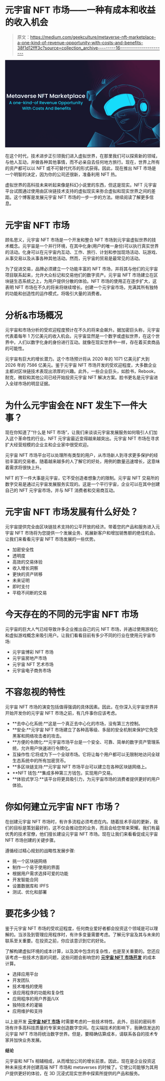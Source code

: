 # 元宇宙 NFT 市场——一种有成本和收益的收入机会

> 原文：<https://medium.com/geekculture/metaverse-nft-marketplace-a-one-kind-of-revenue-opportunity-with-costs-and-benefits-38f1d12fff3c?source=collection_archive---------16----------------------->

![](img/9e82281cca63a1a8a5f5148012b14bce.png)

在这个时代，技术进步正引领我们进入虚拟世界，在那里我们可以探索新的领域，与他人互动，并做各种其他事情，而不必亲自去任何地方旅行。现在，世界上所有的资产都可以以 NFT 或不可替代代币的形式获得。因此，现在推出 NFT 市场是一个明智的决定，因为你的公司还很新，准备利用 NFT 热。

虚拟世界的高科技未来听起来像是科幻小说里的东西，但这是现实。NFT 元宇宙平台试图通过使用由区块链技术支持的虚拟现实来弥合虚拟和现实世界之间的差距。这个博客是发展元宇宙 NFT 市场的一步一步的方法。继续阅读了解更多信息。

# **元宇宙 NFT 市场**

顾名思义，元宇宙 NFT 市场是一个开发和整合 NFT 市场到元宇宙虚拟世界的技术概念。元宇宙是一个并行环境，在其中化身(用户的唯一身份)可以执行真实世界的活动。化身可以在元宇宙内互动、工作、旅行、计划和参加现场活动、玩游戏、从事交易以及从事各种其他活动。然而，元宇宙的贸易是最常见的活动。

为了促进交易，品牌必须建立一个功能丰富的 NFT 市场，并将其与他们的元宇宙项目联系起来，允许大众标记和交易他们的数字资产。元宇宙 NFT 市场建立在区块链生态系统之上，为用户提供分散的体验。NFT 市场的使用正在逐步扩大，这表明 NFT 市场在不久的将来将继续增长。创建一个元宇宙市场，充满其所有独特的功能和创造性的运作模式，将吸引大量的消费者。

# **分析&市场概况**

元宇宙和市场分析的受欢迎程度预计在不久的将来会飙升。据加密巨头称，元宇宙代表着每年 1 万亿美元的收入机会。元宇宙显然是一个数字或虚拟世界，在这个世界中，人们以数字化身的身份进行互动。就像在现实世界中一样，存在着买卖商品的可能性。

元宇宙有巨大的增长潜力。这个市场预计将从 2020 年的 1071 亿美元扩大到 2026 年的 7586 亿美元。鉴于元宇宙 NFT 市场开发的受欢迎程度，大多数企业主都对区块链技术表现出浓厚的兴趣。此外，一些企业巨头，如脸书，Rebook，耐克，微软和其他公司已经开始投资元宇宙 NFT 解决方案。脸书更名是元宇宙进入全球市场的明显证据。

# **为什么元宇宙会在 NFT 发生下一件大事？**

现在你知道了“什么是 NFT 市场”，让我们来谈谈元宇宙发展服务如何吸引人们加入这个革命性的行业。NFT 元宇宙最近变得越来越突出。元宇宙 NFT 市场在寻求扩大经营规模的企业主和企业家中很受欢迎。

元宇宙 NFT 市场平台可以处理所有类型的用户，从市场新人到寻求更多保护的经验丰富的交易者。随着越来越多的人了解它的好处，用例的数量迅速增长，这意味着需求将很快上升。

NFT 的下一件大事是元宇宙，它不受创造者想象力的限制。元宇宙 NFT 交易所的数字交易是通过元宇宙发展服务实现的。这是一个平行宇宙，企业可以在其中创建自己的 NFT 元宇宙市场，并与 NFT 消费者和交易商互动。

# **元宇宙 NFT 市场发展有什么好处？**

元宇宙提供完全由区块链技术支持的公平开放的经济。带着您的产品和服务进入元宇宙 NFT 市场将为您提供一个发展业务、拓展新客户和增加销售额的绝佳机会。让我们来看看元宇宙 NFT 市场发展的一些优势。

*   加密安全性
*   透明度
*   高效的交易体验
*   收入增长洞察
*   更快的资产转移
*   未来证明
*   即时支付
*   平稳不间断的交易

# **今天存在的不同的元宇宙 NFT 市场**

元宇宙的巨大人气已经导致许多企业推出自己的元 NFT 市场，并通过使用游戏化和虚拟游戏概念来吸引用户。让我们看看目前有多少不同的行业在使用元宇宙市场:

*   元宇宙博彩 NFT 市场
*   元宇宙房地产市场
*   元宇宙 NFT 艺术市场
*   元宇宙电子商务市场

# **不容忽视的特性**

元宇宙 NFT 市场的演变包括值得强调的具体因素。因此，在你深入元宇宙世界并开始开发你的元宇宙 NFT 市场之前，有几件事你应该考虑。

*   **去中心化系统:**这是一个真正去中心化的市场，没有第三方控制。
*   **安全:**元宇宙 NFT 市场建立了各种高等级、多层的安全机制来保护它免受黑客和网络攻击者的攻击。
*   **方便的令牌化:**元宇宙市场平台是一个安全、可靠、简单的数字资产管理系统，允许用户快速进行令牌化。
*   互操作性:它将成为下一个全球市场。它将让每个用户都可以无限制地访问全球生态系统中的所有加密货币。
*   **多区块链支持:**元宇宙 NFT 市场平台可以建立在各种区块链网络上。
*   **NFT 钱包:**集成多种第三方钱包，实现用户交易。
*   **体验式学习:**该平台将更具吸引力，为元宇宙市场的消费者提供更好的用户体验。

# **你如何建立元宇宙 NFT 市场？**

在创建元宇宙 NFT 市场时，有许多流程必须考虑在内。随着技术手段的更新，我们的目标是策划最好的，这不仅会推动您的业务，而且会给您带来荣耀。我们有最优秀的技术官僚，他们擅长建设元宇宙 NFT 市场。现在让我们来看看促成元宇宙 NFT 市场创建的关键步骤。

遵循经过精心规划的战略性发展步骤:

*   挑一个区块链网络
*   制作一个易于使用的界面
*   根据用户需求选择可爱的功能
*   开发智能合同
*   设置数据库和 IPFS
*   测试、优化和部署

# **要花多少钱？**

鉴于元宇宙 NFT 市场的受欢迎程度，任何商业爱好者都会投资这个领域是可以理解的。当涉及到管理应用程序时，有许多变量需要考虑。了解元宇宙及其与未来的联系至关重要。在投资之前，你应该意识到它的好处。

了解构建虚拟环境的成本计算，以及其中包含的复杂性，也是至关重要的。您还应该考虑一些技术方面的问题，这些问题会影响您的 [**元宇宙 NFT 市场开发**](https://www.clarisco.com/metaverse-nft-marketplace-development) 的成本计算。

*   选择应用平台
*   开发团队
*   技术堆栈的使用
*   该应用程序的功能和复杂性
*   应用程序的用户界面/UX
*   独特技术的灌输
*   应用维护和支持

以上是开发 [**元宇宙 NFT 市场**](https://www.clarisco.com/metaverse-nft-marketplace-development) 时需要考虑的一些技术特性。此外，目前的密码市场有许多高科技质量的专家来创造数字空间。在尖端技术的影响下，我确信发达的元宇宙 NFT 市场将统治数字世界。但是，要精确估算成本，请联系各自的技术专家并加快业务发展。

**结论**

元宇宙和 NFTs 相辅相成，从而增加公司的增长前景。因此，现在是企业投资这种未来技术并创建高端 NFT 市场和 metaverses 的时候了。它使公司能够为其用户提供更好的体验，在 3D 沉浸式现实世界中探索所提供的产品和服务。